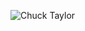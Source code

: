 ![Chuck Taylor](https://user-images.githubusercontent.com/90342783/178935505-af13ab15-0143-489d-8419-da5d8d7c332f.png)
